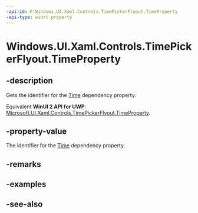 ```yaml
---
-api-id: P:Windows.UI.Xaml.Controls.TimePickerFlyout.TimeProperty
-api-type: winrt property
---
```


<!-- Property syntax
public Windows.UI.Xaml.DependencyProperty TimeProperty { get; }
-->

# Windows.UI.Xaml.Controls.TimePickerFlyout.TimeProperty

## -description
Gets the identifier for the [Time](timepickerflyout_time.md) dependency property.

Equivalent **WinUI 2 API for UWP**: [Microsoft.UI.Xaml.Controls.TimePickerFlyout.TimeProperty](/windows/winui/api/microsoft.ui.xaml.controls.timepickerflyout.timeproperty).

## -property-value
The identifier for the [Time](timepickerflyout_time.md) dependency property.

## -remarks

## -examples

## -see-also
